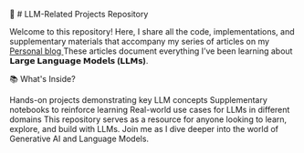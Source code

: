 📘 # LLM-Related Projects Repository

Welcome to this repository! Here, I share all the code, implementations, and supplementary materials that accompany my series of articles on my [Personal blog ]([https://pages.github.com/](https://mozooni.de/P9-BuildingLLMs.html))
These articles document everything I’ve been learning about **𝗟𝗮𝗿𝗴𝗲 𝗟𝗮𝗻𝗴𝘂𝗮𝗴𝗲 𝗠𝗼𝗱𝗲𝗹𝘀 (𝗟𝗟𝗠𝘀)**.

📚 What's Inside?

Hands-on projects demonstrating key LLM concepts
Supplementary notebooks to reinforce learning
Real-world use cases for LLMs in different domains
This repository serves as a resource for anyone looking to learn, explore, and build with LLMs. Join me as I dive deeper into the world of Generative AI and Language Models.

